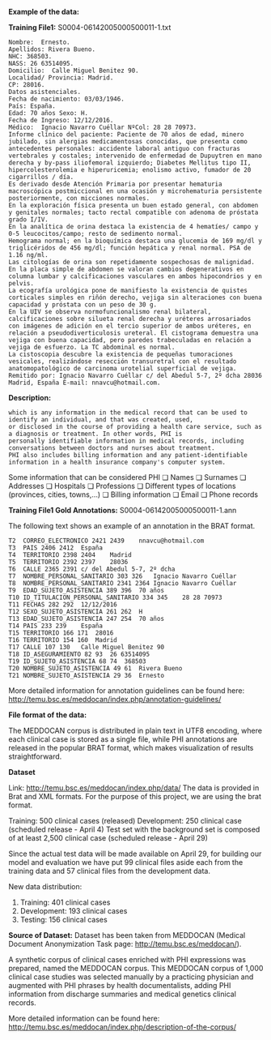 
__Example of the data:__

__Training File1:__ S0004-06142005000500011-1.txt

```Datos del paciente.
Nombre:  Ernesto.
Apellidos: Rivera Bueno.
NHC: 368503.
NASS: 26 63514095.
Domicilio:  Calle Miguel Benitez 90.
Localidad/ Provincia: Madrid.
CP: 28016.
Datos asistenciales.
Fecha de nacimiento: 03/03/1946.
País: España.
Edad: 70 años Sexo: H.
Fecha de Ingreso: 12/12/2016.
Médico:  Ignacio Navarro Cuéllar NºCol: 28 28 70973.
Informe clínico del paciente: Paciente de 70 años de edad, minero jubilado, sin alergias medicamentosas conocidas, que presenta como antecedentes personales: accidente laboral antiguo con fracturas vertebrales y costales; intervenido de enfermedad de Dupuytren en mano derecha y by-pass iliofemoral izquierdo; Diabetes Mellitus tipo II, hipercolesterolemia e hiperuricemia; enolismo activo, fumador de 20 cigarrillos / día.
Es derivado desde Atención Primaria por presentar hematuria macroscópica postmiccional en una ocasión y microhematuria persistente posteriormente, con micciones normales.
En la exploración física presenta un buen estado general, con abdomen y genitales normales; tacto rectal compatible con adenoma de próstata grado I/IV.
En la analítica de orina destaca la existencia de 4 hematíes/ campo y 0-5 leucocitos/campo; resto de sedimento normal.
Hemograma normal; en la bioquímica destaca una glucemia de 169 mg/dl y triglicéridos de 456 mg/dl; función hepática y renal normal. PSA de 1.16 ng/ml.
Las citologías de orina son repetidamente sospechosas de malignidad.
En la placa simple de abdomen se valoran cambios degenerativos en columna lumbar y calcificaciones vasculares en ambos hipocondrios y en pelvis.
La ecografía urológica pone de manifiesto la existencia de quistes corticales simples en riñón derecho, vejiga sin alteraciones con buena capacidad y próstata con un peso de 30 g.
En la UIV se observa normofuncionalismo renal bilateral, calcificaciones sobre silueta renal derecha y uréteres arrosariados con imágenes de adición en el tercio superior de ambos uréteres, en relación a pseudodiverticulosis ureteral. El cistograma demuestra una vejiga con buena capacidad, pero paredes trabeculadas en relación a vejiga de esfuerzo. La TC abdominal es normal.
La cistoscopia descubre la existencia de pequeñas tumoraciones vesicales, realizándose resección transuretral con el resultado anatomopatológico de carcinoma urotelial superficial de vejiga.
Remitido por: Ignacio Navarro Cuéllar c/ del Abedul 5-7, 2º dcha 28036 Madrid, España E-mail: nnavcu@hotmail.com.
```

__Description:__

```The training file consists of plain text representing a clinical case study. It has Protected Health Information (PHI) 
which is any information in the medical record that can be used to identify an individual, and that was created, used, 
or disclosed in the course of providing a health care service, such as a diagnosis or treatment. In other words, PHI is 
personally identifiable information in medical records, including conversations between doctors and nurses about treatment. 
PHI also includes billing information and any patient-identifiable information in a health insurance company's computer system.
```

Some information that can be considered PHI
❏ Names
❏ Surnames
❏ Addresses
❏ Hospitals
❏ Professions
❏ Different types of locations (provinces, cities, towns,…)
❏ Billing information
❏ Email
❏ Phone records


__Training File1 Gold Annotations:__ S0004-06142005000500011-1.ann

The following text shows an example of an annotation in the BRAT format.

```T1	FECHAS 215 225	03/03/1946
T2	CORREO_ELECTRONICO 2421 2439	nnavcu@hotmail.com
T3	PAIS 2406 2412	España
T4	TERRITORIO 2398 2404	Madrid
T5	TERRITORIO 2392 2397	28036
T6	CALLE 2365 2391	c/ del Abedul 5-7, 2º dcha
T7	NOMBRE_PERSONAL_SANITARIO 303 326	Ignacio Navarro Cuéllar
T8	NOMBRE_PERSONAL_SANITARIO 2341 2364	Ignacio Navarro Cuéllar
T9	EDAD_SUJETO_ASISTENCIA 389 396	70 años
T10	ID_TITULACION_PERSONAL_SANITARIO 334 345	28 28 70973
T11	FECHAS 282 292	12/12/2016
T12	SEXO_SUJETO_ASISTENCIA 261 262	H
T13	EDAD_SUJETO_ASISTENCIA 247 254	70 años
T14	PAIS 233 239	España
T15	TERRITORIO 166 171	28016
T16	TERRITORIO 154 160	Madrid
T17	CALLE 107 130	Calle Miguel Benitez 90
T18	ID_ASEGURAMIENTO 82 93	26 63514095
T19	ID_SUJETO_ASISTENCIA 68 74	368503
T20	NOMBRE_SUJETO_ASISTENCIA 49 61	Rivera Bueno
T21	NOMBRE_SUJETO_ASISTENCIA 29 36	Ernesto
```

More detailed information for annotation guidelines can be found here: http://temu.bsc.es/meddocan/index.php/annotation-guidelines/

__File format of the data:__

The MEDDOCAN corpus is distributed in plain text in UTF8 encoding, where each clinical case is stored as a single file, while PHI annotations are released in the popular BRAT format, which makes visualization of results straightforward.

__Dataset__

Link: http://temu.bsc.es/meddocan/index.php/data/
The data is provided in Brat and XML formats. For the purpose of this project, we are using the brat format.

Training: 500 clinical cases (released)
Development: 250 clinical case (scheduled release - April 4)
Test set with the background set is composed of at least 2,500 clinical case (scheduled release -
April 29)

Since the actual test data will be made available on April 29, for building our model and evaluation we have
put 99 clinical files aside each from the training data and 57 clinical files from the development data.

New data distribution:
1. Training: 401 clinical cases
2. Development: 193 clinical cases
3. Testing: 156 clinical cases

__Source of Dataset:__
Dataset has been taken from MEDDOCAN (Medical Document Anonymization Task page: http://temu.bsc.es/meddocan/).

A synthetic corpus of clinical cases enriched with PHI expressions was prepared, named the MEDDOCAN corpus. This MEDDOCAN corpus of 1,000 clinical case studies was selected manually by a practicing physician and augmented with PHI phrases by health documentalists, adding PHI information from discharge summaries and medical genetics clinical records.

More detailed information can be found here: http://temu.bsc.es/meddocan/index.php/description-of-the-corpus/

